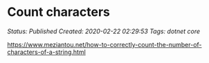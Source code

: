 # Count characters

_Status: Published_
_Created: 2020-02-22 02:29:53_
_Tags: dotnet core_

https://www.meziantou.net/how-to-correctly-count-the-number-of-characters-of-a-string.html

